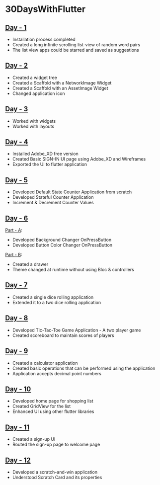 # 30DaysWithFlutter

## [Day - 1](https://github.com/risg99/30DaysWithFlutter/tree/master/myapp)
  * Installation process completed
  * Created a long infinite scrolling list-view of random word pairs
  * The list view apps could be starred and saved as suggestions
  
## [Day - 2](https://github.com/risg99/30DaysWithFlutter/tree/master/i_am_rich)
  * Created a widget tree
  * Created a Scaffold with a NetworkImage Widget
  * Created a Scaffold with an AssetImage Widget
  * Changed application icon
  
## [Day - 3](https://github.com/risg99/30DaysWithFlutter/tree/master/layout_examples)
  * Worked with widgets
  * Worked with layouts

## [Day - 4](https://github.com/risg99/30DaysWithFlutter/tree/master/ui_trial)
  * Installed Adobe_XD free version
  * Created Basic SIGN-IN UI page using Adobe_XD and Wireframes
  * Exported the UI to flutter application
  
## [Day - 5](https://github.com/risg99/30DaysWithFlutter/tree/master/counter_app_stateful)
  * Developed Default State Counter Application from scratch
  * Developed Stateful Counter Application
  * Increment & Decrement Counter Values
  
## [Day - 6](https://github.com/risg99/30DaysWithFlutter/tree/master/dynamic_themes)
  [Part - A](https://github.com/risg99/30DaysWithFlutter/tree/master/dynamic_themes/bg_changer):
  * Developed Background Changer OnPressButton
  * Developed Button Color Changer OnPressButton
  
  [Part - B](https://github.com/risg99/30DaysWithFlutter/tree/master/dynamic_themes/dynamic_theming):
  * Created a drawer
  * Theme changed at runtime without using Bloc & controllers
  
## [Day - 7](https://github.com/risg99/30DaysWithFlutter/tree/master/dice_rolling_app)
* Created a single dice rolling application
* Extended it to a two dice rolling application

## [Day - 8](https://github.com/risg99/30DaysWithFlutter/tree/master/tic_tac_toe)
* Developed Tic-Tac-Toe Game Application - A two player game
* Created scoreboard to maintain scores of players

## [Day - 9](https://github.com/risg99/30DaysWithFlutter/tree/master/calculator_app)
* Created a calculator application
* Created basic operations that can be performed using the application
* Application accepts decimal point numbers

## [Day - 10](https://github.com/risg99/30DaysWithFlutter/tree/master/shopping_list)
* Developed home page for shopping list
* Created GridView for the list
* Enhanced UI using other flutter libraries

## [Day - 11](https://github.com/risg99/30DaysWithFlutter/tree/master/friendly_chat)
* Created a sign-up UI
* Routed the sign-up page to welcome page

## [Day - 12](https://github.com/risg99/30DaysWithFlutter/tree/master/scratch_and_win)
* Developed a scratch-and-win application
* Understood Scratch Card and its properties

